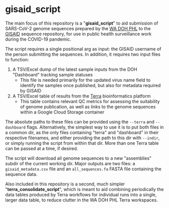 # gisaid_script

The main focus of this repository is a "**gisaid_script**" to aid submission of SARS-CoV-2 genome sequences prepared by the [WA DOH PHL](https://www.doh.wa.gov/forpublichealthandhealthcareproviders/publichealthlaboratories) to the [GISAID](https://www.gisaid.org/) sequence repository, for use in public health surveillance work during the COVID-19 pandemic.

The script requires a single positional arg as input: the GISAID username of the person submitting the sequences.  In addition, it requires two input files to function:

1. A TSV/Excel dump of the latest sample inputs from the DOH "Dashboard" tracking sample statuses
    * This file is needed primarily for the updated virus name field to identify the samples once published, but also for metadata required by GISAID
2. A TSV/Excel table of results from the [Terra](https://app.terra.bio/) bioinformatics platform
    * This table contains relevant QC metrics for assessing the suitability of genome publication, as well as links to the genome sequences within a Google Cloud Storage container
  
The absolute paths to these files can be provided using the `--terra` and `--dashboard` flags.  Alternatively, the simplest way to use it is to put both files in a common dir, as the only files containing "terra" and "dashboard" in their respective filenames, and either providing the path to this dir with `--indir`, or simply running the script from within that dir.  More than one Terra table can be passed at a time, if desired.

The script will download all genome sequences to a new "assemblies" subdir of the current working dir.  Major outputs are two files: a `gisaid_metadata.csv` file and an `all_sequences.fa` FASTA file containing the sequence data.

Also included in this repository is a second, much simpler "**terra_consolidate_script**", which is meant to aid combining periodically the data tables produced by Terra workflows for individual runs into a single, larger data table, to reduce clutter in the WA DOH PHL Terra workspaces.